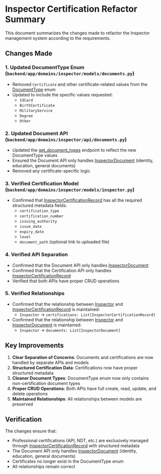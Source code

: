 # Inspector Certification Refactor Summary

This document summarizes the changes made to refactor the Inspector management system according to the requirements.

## Changes Made

### 1. Updated DocumentType Enum (`backend/app/domains/inspector/models/documents.py`)

- Removed `Certificate` and other certificate-related values from the [DocumentType](file:///c%3A/Users/tashan/Documents/code/inspection%20mangment/backend/app/domains/inspector/models/documents.py#L7-L13) enum
- Updated to include the specific values requested:
  - `IdCard`
  - `BirthCertificate`
  - `MilitaryService`
  - `Degree`
  - `Other`

### 2. Updated Document API (`backend/app/domains/inspector/api/documents.py`)

- Updated the [get_document_types](file:///c%3A/Users/tashan/Documents/code/inspection%20mangment/backend/app/domains/inspector/api/documents.py#L348-L372) endpoint to reflect the new DocumentType values
- Ensured the Document API only handles [InspectorDocument](file:///c%3A/Users/tashan/Documents/code/inspection%20mangment/backend/app/domains/inspector/models/documents.py#L16-L36) (identity, education, general documents)
- Removed any certificate-specific logic

### 3. Verified Certification Model (`backend/app/domains/inspector/models/inspector.py`)

- Confirmed that [InspectorCertificationRecord](file:///c%3A/Users/tashan/Documents/code/inspection%20mangment/backend/app/domains/inspector/models/inspector.py#L83-L106) has all the required structured metadata fields:
  - `certification_type`
  - `certification_number`
  - `issuing_authority`
  - `issue_date`
  - `expiry_date`
  - `level`
  - `document_path` (optional link to uploaded file)

### 4. Verified API Separation

- Confirmed that the Document API only handles [InspectorDocument](file:///c%3A/Users/tashan/Documents/code/inspection%20mangment/backend/app/domains/inspector/models/documents.py#L16-L36)
- Confirmed that the Certification API only handles [InspectorCertificationRecord](file:///c%3A/Users/tashan/Documents/code/inspection%20mangment/backend/app/domains/inspector/models/inspector.py#L83-L106)
- Verified that both APIs have proper CRUD operations

### 5. Verified Relationships

- Confirmed that the relationship between [Inspector](file:///c%3A/Users/tashan/Documents/code/inspection%20mangment/backend/app/domains/inspector/models/inspector.py#L24-L79) and [InspectorCertificationRecord](file:///c%3A/Users/tashan/Documents/code/inspection%20mangment/backend/app/domains/inspector/models/inspector.py#L83-L106) is maintained:
  - `Inspector` → `certifications: List[InspectorCertificationRecord]`
- Confirmed that the relationship between [Inspector](file:///c%3A/Users/tashan/Documents/code/inspection%20mangment/backend/app/domains/inspector/models/inspector.py#L24-L79) and [InspectorDocument](file:///c%3A/Users/tashan/Documents/code/inspection%20mangment/backend/app/domains/inspector/models/documents.py#L16-L36) is maintained:
  - `Inspector` → `documents: List[InspectorDocument]`

## Key Improvements

1. **Clear Separation of Concerns**: Documents and certifications are now handled by separate APIs and models
2. **Structured Certification Data**: Certifications now have proper structured metadata
3. **Cleaner Document Types**: DocumentType enum now only contains non-certification document types
4. **Proper CRUD Operations**: Both APIs have full create, read, update, and delete operations
5. **Maintained Relationships**: All relationships between models are preserved

## Verification

The changes ensure that:
- Professional certifications (API, NDT, etc.) are exclusively managed through [InspectorCertificationRecord](file:///c%3A/Users/tashan/Documents/code/inspection%20mangment/backend/app/domains/inspector/models/inspector.py#L83-L106) with structured metadata
- The Document API only handles [InspectorDocument](file:///c%3A/Users/tashan/Documents/code/inspection%20mangment/backend/app/domains/inspector/models/documents.py#L16-L36) (identity, education, general documents)
- Certificates no longer exist in the DocumentType enum
- All relationships remain correct